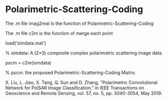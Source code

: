 # Polarimetric-Scattering-Coding
The .m file imag2real is the function of Polarimetric-Scattering-Coding

The .m file c2m is the function of merge each point 


load('simdata.mat')

% simdata: A (2*3) composite complex polarimetric scattering image data.


pscm = c2m(simdata)

% pscm: the proposed Polarimetric-Scattering-Coding Matrix.

X. Liu, L. Jiao, X. Tang, Q. Sun and D. Zhang, "Polarimetric Convolutional Network for PolSAR Image Classification," in IEEE Transactions on Geoscience and Remote Sensing, vol. 57, no. 5, pp. 3040-3054, May 2019.
